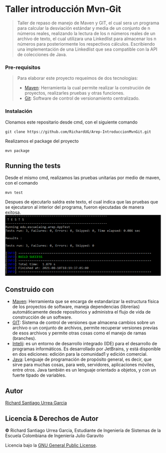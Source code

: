 # Taller introducción Mvn-Git

>Taller de repaso de manejo de Maven y GIT, el cual sera un programa para calcular la desviación estándar y media de un conjunto de n números reales, realizando la lectura de los n números reales de un archivo de texto, el cual utilizara una Linkedlist para almacenar los n números para posteriormente los respectivos cálculos. Escribiendo una implementación de una Linkedlist que sea compatible con la API de colecciones de Java.

### Pre-requisitos

> Para  elaborar este proyecto requeimos de dos tecnologias:
> * [Maven](https://es.wikipedia.org/wiki/Maven): Herramienta la cual permite realizar la construción de proyectos, realizarles pruebas y otras funciones.
> * [Git](https://es.wikipedia.org/wiki/Git): Software de control de versionamiento centralizado.


### Instalación

Clonamos este repositario desde cmd, con el siguiente comando

```
git clone https://github.com/RichardUG/Arep-IntroduccionMvnGit.git
```

Realizamos el package del proyecto

```
mvn package
```
## Running the tests

Desde el mismo cmd, realizamos las pruebas unitarias por medio de maven, con el comando

```
mvn test
```
Despues de ejecutarlo saldra este texto, el cual indica que las pruebas que se ejecutaron al interior del programa, fueron ejecutadas de manera exitosa.
![img](img/testpackage.PNG)


## Construido con

* [Maven](https://maven.apache.org/): Herramienta que se encarga de estandarizar la estructura física de los proyectos de software, maneja dependencias (librerías) automáticamente desde repositorios y administra el flujo de vida de construcción de un software.
* [GIT](https://git-scm.com/): Sistema de control de versiones que almacena cambios sobre un archivo o un conjunto de archivos, permite recuperar versiones previas de esos archivos y permite otras cosas como el manejo de ramas (branches).
* [Intelij](https://es.wikipedia.org/wiki/IntelliJ_IDEA): es un entorno de desarrollo integrado (IDE) para el desarrollo de programas informáticos. Es desarrollado por JetBrains, y está disponible en dos ediciones: edición para la comunidad1 y edición comercial.
* [Java](https://www.oracle.com/java/): Lenguaje de programación de propósito general, es decir, que sirve para muchas cosas, para web, servidores, aplicaciones móviles, entre otros. Java también es un lenguaje orientado a objetos, y con un fuerte tipado de variables.

## Autor
[Richard Santiago Urrea Garcia](https://github.com/RichardUG)

## Licencia & Derechos de Autor
**©** Richard Santiago Urrea Garcia, Estudiante de Ingeniería de Sistemas de la Escuela Colombiana de Ingeniería Julio Garavito

Licencia bajo la [GNU General Public License](https://github.com/RichardUG/Arep-IntroduccionMvnGit/blob/main/License).
